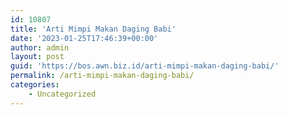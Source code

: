 ```yaml
---
id: 10807
title: 'Arti Mimpi Makan Daging Babi'
date: '2023-01-25T17:46:39+00:00'
author: admin
layout: post
guid: 'https://bos.awn.biz.id/arti-mimpi-makan-daging-babi/'
permalink: /arti-mimpi-makan-daging-babi/
categories:
    - Uncategorized
---
```



